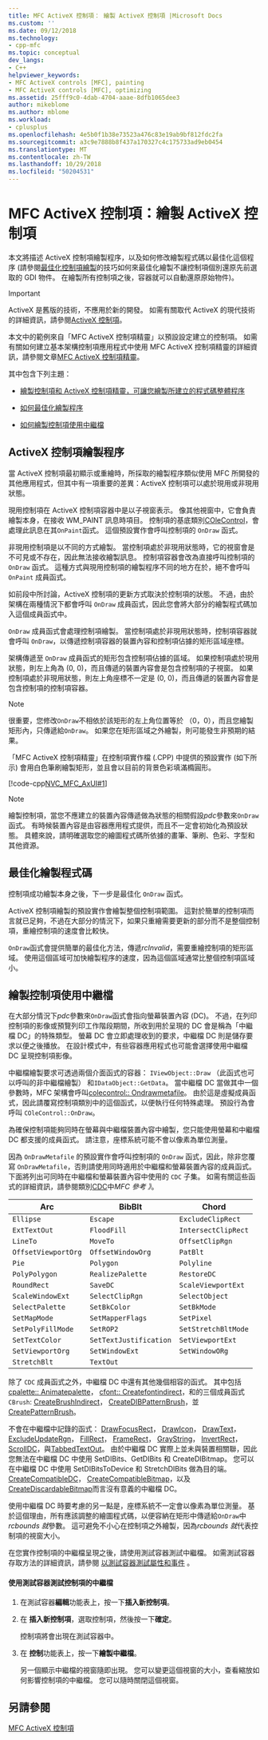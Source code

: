 ```yaml
---
title: MFC ActiveX 控制項： 繪製 ActiveX 控制項 |Microsoft Docs
ms.custom: ''
ms.date: 09/12/2018
ms.technology:
- cpp-mfc
ms.topic: conceptual
dev_langs:
- C++
helpviewer_keywords:
- MFC ActiveX controls [MFC], painting
- MFC ActiveX controls [MFC], optimizing
ms.assetid: 25fff9c0-4dab-4704-aaae-8dfb1065dee3
author: mikeblome
ms.author: mblome
ms.workload:
- cplusplus
ms.openlocfilehash: 4e5b0f1b38e73523a476c83e19ab9bf812fdc2fa
ms.sourcegitcommit: a3c9e7888b8f437a170327c4c175733ad9eb0454
ms.translationtype: MT
ms.contentlocale: zh-TW
ms.lasthandoff: 10/29/2018
ms.locfileid: "50204531"
---
```

# <a name="mfc-activex-controls-painting-an-activex-control"></a>MFC ActiveX 控制項：繪製 ActiveX 控制項

本文將描述 ActiveX 控制項繪製程序，以及如何修改繪製程式碼以最佳化這個程序  (請參閱[最佳化控制項繪製](../mfc/optimizing-control-drawing.md)的技巧如何來最佳化繪製不讓控制項個別還原先前選取的 GDI 物件。 在繪製所有控制項之後，容器就可以自動還原原始物件)。

>[!IMPORTANT]
> ActiveX 是舊版的技術，不應用於新的開發。 如需有關取代 ActiveX 的現代技術的詳細資訊，請參閱[ActiveX 控制項](activex-controls.md)。

本文中的範例來自「MFC ActiveX 控制項精靈」以預設設定建立的控制項。 如需有關如何建立基本架構控制項應用程式中使用 MFC ActiveX 控制項精靈的詳細資訊，請參閱文章[MFC ActiveX 控制項精靈](../mfc/reference/mfc-activex-control-wizard.md)。

其中包含下列主題：

- [繪製控制項和 ActiveX 控制項精靈，可讓您繪製所建立的程式碼整體程序](#_core_the_painting_process_of_an_activex_control)

- [如何最佳化繪製程序](#_core_optimizing_your_paint_code)

- [如何繪製控制項使用中繼檔](#_core_painting_your_control_using_metafiles)

##  <a name="_core_the_painting_process_of_an_activex_control"></a> ActiveX 控制項繪製程序

當 ActiveX 控制項最初顯示或重繪時，所採取的繪製程序類似使用 MFC 所開發的其他應用程式，但其中有一項重要的差異：ActiveX 控制項可以處於現用或非現用狀態。

現用控制項在 ActiveX 控制項容器中是以子視窗表示。 像其他視窗中，它會負責繪製本身，在接收 WM_PAINT 訊息時項目。 控制項的基底類別[COleControl](../mfc/reference/colecontrol-class.md)，會處理此訊息在其`OnPaint`函式。 這個預設實作會呼叫控制項的 `OnDraw` 函式。

非現用控制項是以不同的方式繪製。 當控制項處於非現用狀態時，它的視窗會是不可見或不存在，因此無法接收繪製訊息。 控制項容器會改為直接呼叫控制項的 `OnDraw` 函式。 這種方式與現用控制項的繪製程序不同的地方在於，絕不會呼叫 `OnPaint` 成員函式。

如前段中所討論，ActiveX 控制項的更新方式取決於控制項的狀態。 不過，由於架構在兩種情況下都會呼叫 `OnDraw` 成員函式，因此您會將大部分的繪製程式碼加入這個成員函式中。

`OnDraw` 成員函式會處理控制項繪製。 當控制項處於非現用狀態時，控制項容器就會呼叫 `OnDraw`，以傳遞控制項容器的裝置內容和控制項佔據的矩形區域座標。

架構傳遞至 `OnDraw` 成員函式的矩形包含控制項佔據的區域。 如果控制項處於現用狀態，則左上角為 (0, 0)，而且傳遞的裝置內容會是包含控制項的子視窗。 如果控制項處於非現用狀態，則左上角座標不一定是 (0, 0)，而且傳遞的裝置內容會是包含控制項的控制項容器。

> [!NOTE]
>  很重要，您修改`OnDraw`不相依於該矩形的左上角位置等於 （0，0），而且您繪製矩形內，只傳遞給`OnDraw`。 如果您在矩形區域之外繪製，則可能發生非預期的結果。

「MFC ActiveX 控制項精靈」在控制項實作檔 (.CPP) 中提供的預設實作 (如下所示) 會用白色筆刷繪製矩形，並且會以目前的背景色彩填滿橢圓形。

[!code-cpp[NVC_MFC_AxUI#1](../mfc/codesnippet/cpp/mfc-activex-controls-painting-an-activex-control_1.cpp)]

> [!NOTE]
>  繪製控制項，當您不應建立的裝置內容傳遞做為狀態的相關假設*pdc*參數來`OnDraw`函式。 有時候裝置內容是由容器應用程式提供，而且不一定會初始化為預設狀態。 具體來說，請明確選取您的繪圖程式碼所依據的畫筆、筆刷、色彩、字型和其他資源。

##  <a name="_core_optimizing_your_paint_code"></a> 最佳化繪製程式碼

控制項成功繪製本身之後，下一步是最佳化 `OnDraw` 函式。

ActiveX 控制項繪製的預設實作會繪製整個控制項範圍。 這對於簡單的控制項而言就已足夠，不過在大部分的情況下，如果只重繪需要更新的部分而不是整個控制項，重繪控制項的速度會比較快。

`OnDraw`函式會提供簡單的最佳化方法，傳遞*rcInvalid*，需要重繪控制項的矩形區域。 使用這個區域可加快繪製程序的速度，因為這個區域通常比整個控制項區域小。

##  <a name="_core_painting_your_control_using_metafiles"></a> 繪製控制項使用中繼檔

在大部分情況下*pdc*參數來`OnDraw`函式會指向螢幕裝置內容 (DC)。 不過，在列印控制項的影像或預覽列印工作階段期間，所收到用於呈現的 DC 會是稱為「中繼檔 DC」的特殊類型。 螢幕 DC 會立即處理收到的要求，中繼檔 DC 則是儲存要求以便之後播放。 在設計模式中，有些容器應用程式也可能會選擇使用中繼檔 DC 呈現控制項影像。

中繼檔繪製要求可透過兩個介面函式的容器： `IViewObject::Draw` （此函式也可以呼叫的非中繼檔繪製） 和`IDataObject::GetData`。 當中繼檔 DC 當做其中一個參數時，MFC 架構會呼叫[colecontrol:: Ondrawmetafile](../mfc/reference/colecontrol-class.md#ondrawmetafile)。 由於這是虛擬成員函式，因此請覆寫控制項類別中的這個函式，以便執行任何特殊處理。 預設行為會呼叫 `COleControl::OnDraw`。

為確保控制項能夠同時在螢幕與中繼檔裝置內容中繪製，您只能使用螢幕和中繼檔 DC 都支援的成員函式。 請注意，座標系統可能不會以像素為單位測量。

因為 `OnDrawMetafile` 的預設實作會呼叫控制項的 `OnDraw` 函式，因此，除非您覆寫 `OnDrawMetafile`，否則請使用同時適用於中繼檔和螢幕裝置內容的成員函式。 下面將列出可同時在中繼檔和螢幕裝置內容中使用的 `CDC` 子集。 如需有關這些函式的詳細資訊，請參閱類別[CDC](../mfc/reference/cdc-class.md)中*MFC 參考 》*。

|Arc|BibBlt|Chord|
|---------|------------|-----------|
|`Ellipse`|`Escape`|`ExcludeClipRect`|
|`ExtTextOut`|`FloodFill`|`IntersectClipRect`|
|`LineTo`|`MoveTo`|`OffsetClipRgn`|
|`OffsetViewportOrg`|`OffsetWindowOrg`|`PatBlt`|
|`Pie`|`Polygon`|`Polyline`|
|`PolyPolygon`|`RealizePalette`|`RestoreDC`|
|`RoundRect`|`SaveDC`|`ScaleViewportExt`|
|`ScaleWindowExt`|`SelectClipRgn`|`SelectObject`|
|`SelectPalette`|`SetBkColor`|`SetBkMode`|
|`SetMapMode`|`SetMapperFlags`|`SetPixel`|
|`SetPolyFillMode`|`SetROP2`|`SetStretchBltMode`|
|`SetTextColor`|`SetTextJustification`|`SetViewportExt`|
|`SetViewportOrg`|`SetWindowExt`|`SetWindowORg`|
|`StretchBlt`|`TextOut`||

除了 `CDC` 成員函式之外，中繼檔 DC 中還有其他幾個相容的函式。 其中包括[cpalette:: Animatepalette](../mfc/reference/cpalette-class.md#animatepalette)， [cfont:: Createfontindirect](../mfc/reference/cfont-class.md#createfontindirect)，和的三個成員函式`CBrush`: [CreateBrushIndirect](../mfc/reference/cbrush-class.md#createbrushindirect)， [CreateDIBPatternBrush](../mfc/reference/cbrush-class.md#createdibpatternbrush)，並[CreatePatternBrush](../mfc/reference/cbrush-class.md#createpatternbrush)。

不會在中繼檔中記錄的函式： [DrawFocusRect](../mfc/reference/cdc-class.md#drawfocusrect)， [DrawIcon](../mfc/reference/cdc-class.md#drawicon)， [DrawText](../mfc/reference/cdc-class.md#drawtext)， [ExcludeUpdateRgn](../mfc/reference/cdc-class.md#excludeupdatergn)， [FillRect](../mfc/reference/cdc-class.md#fillrect)， [FrameRect](../mfc/reference/cdc-class.md#framerect)， [GrayString](../mfc/reference/cdc-class.md#graystring)， [InvertRect](../mfc/reference/cdc-class.md#invertrect)， [ScrollDC](../mfc/reference/cdc-class.md#scrolldc)，與[TabbedTextOut](../mfc/reference/cdc-class.md#tabbedtextout)。 由於中繼檔 DC 實際上並未與裝置相關聯，因此您無法在中繼檔 DC 中使用 SetDIBits、GetDIBits 和 CreateDIBitmap。 您可以在中繼檔 DC 中使用 SetDIBitsToDevice 和 StretchDIBits 做為目的端。 [CreateCompatibleDC](../mfc/reference/cdc-class.md#createcompatibledc)， [CreateCompatibleBitmap](../mfc/reference/cbitmap-class.md#createcompatiblebitmap)，以及[CreateDiscardableBitmap](../mfc/reference/cbitmap-class.md#creatediscardablebitmap)而言沒有意義的中繼檔 DC。

使用中繼檔 DC 時要考慮的另一點是，座標系統不一定會以像素為單位測量。 基於這個理由，所有應該調整的繪圖程式碼，以便容納在矩形中傳遞給`OnDraw`中*rcbounds 就*參數。 這可避免不小心在控制項之外繪製，因為*rcbounds 就*代表控制項的視窗大小。

在您實作控制項的中繼檔呈現之後，請使用測試容器測試中繼檔。 如需測試容器存取方法的詳細資訊，請參閱 [以測試容器測試屬性和事件](../mfc/testing-properties-and-events-with-test-container.md) 。

#### <a name="to-test-the-controls-metafile-using-test-container"></a>使用測試容器測試控制項的中繼檔

1. 在測試容器**編輯**功能表上，按一下**插入新控制項**。

1. 在 **插入新控制項**，選取控制項，然後按一下**確定**。

   控制項將會出現在測試容器中。

1. 在 **控制**功能表上，按一下**繪製中繼檔**。

   另一個顯示中繼檔的視窗隨即出現。 您可以變更這個視窗的大小，查看縮放如何影響控制項的中繼檔。 您可以隨時關閉這個視窗。

## <a name="see-also"></a>另請參閱

[MFC ActiveX 控制項](../mfc/mfc-activex-controls.md)

